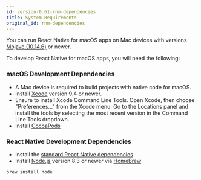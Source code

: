 ```yaml
---
id: version-0.61-rnm-dependencies
title: System Requirements
original_id: rnm-dependencies
---
```


You can run React Native for macOS apps on Mac devices with versions [Mojave (10.14.6)](https://apps.apple.com/us/app/macos-mojave/id1398502828?ls=1&mt=12) or newer.

To develop React Native for macOS apps, you will need the following:

### macOS Development Dependencies
- A Mac device is required to build projects with native code for macOS.
- Install [Xcode](https://apps.apple.com/us/app/xcode/id497799835?mt=12) version 9.4 or newer.
- Ensure to install Xcode Command Line Tools. Open Xcode, then choose "Preferences..." from the Xcode menu. Go to the Locations panel and install the tools by selecting the most recent version in the Command Line Tools dropdown.
- Install [CocoaPods](https://guides.cocoapods.org/using/getting-started.html)

### React Native Development Dependencies
- Install the [standard React Native dependencies](https://reactnative.dev/docs/getting-started#node-python2-jdk)
- Install [Node.js](https://nodejs.org) version 8.3 or newer via [HomeBrew](https://brew.sh/)
```
brew install node
```
